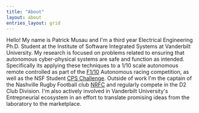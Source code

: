 ```yaml
---
title: "About"
layout: about
entries_layout: grid
---
```



Hello! My name is Patrick Musau and I'm a third year Electrical Engineering Ph.D. Student at the Institute of Software Integrated Systems at Vanderbilt University. My research is focused on problems related to ensuring that autonomous cyber-physical systems are safe and function as intended.  Specifically its applying these techniques to a 1/10 scale autonomous remote controlled as part of the [F1/10](http://f1tenth.org/) Autonomous racing competition, as well as the NSF Student [CPS Challenge](https://cps-vo.org/group/CPSchallenge). Outside of work I'm the captain of the Nashville Rugby Football club [NRFC](https://nashvillerugby.com/) and regularly compete in the D2 Club Division. I'm also actively involved in Vanderbilt University's Entrepneurial ecosystem in an effort to translate promising ideas from the laboratory to the marketplace.  
